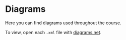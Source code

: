 # Diagrams

Here you can find diagrams used throughout the course.

To view, open each `.xml` file with [diagrams.net](http://diagrams.net).
